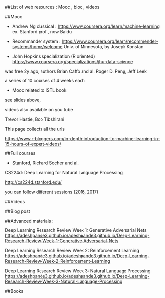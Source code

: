 ##List of web resources : Mooc , bloc , videos

##Mooc
* Andrew Ng classical :
https://www.coursera.org/learn/machine-learning
ex. Stanford prof., now Baidu

* Recommander system :
https://www.coursera.org/learn/recommender-systems/home/welcome
Univ. of Minnesota, by Joseph Konstan

* John Hopkins specialization (R oriented)
https://www.coursera.org/specializations/jhu-data-science

was free 2y ago, authors Brian Caffo and al. Roger D. Peng, Jeff Leek

a series of 10 courses of 4 weeks each

* Mooc related to ISTL book

see slides above,

videos also available on you tube

Trevor Hastie, Bob Tibshirani

This page collects all the urls

https://www.r-bloggers.com/in-depth-introduction-to-machine-learning-in-15-hours-of-expert-videos/


##Full courses
* Stanford, Richard Socher and al.

CS224d: Deep Learning for Natural Language Processing

http://cs224d.stanford.edu/

you can follow different sessions (2016, 2017)


##Videos

##Blog post

##Advanced materials :

Deep Learning Research Review Week 1: Generative Adversarial Nets
https://adeshpande3.github.io/adeshpande3.github.io/Deep-Learning-Research-Review-Week-1-Generative-Adversarial-Nets

Deep Learning Research Review Week 2: Reinforcement Learning
https://adeshpande3.github.io/adeshpande3.github.io/Deep-Learning-Research-Review-Week-2-Reinforcement-Learning

Deep Learning Research Review Week 3: Natural Language Processing
https://adeshpande3.github.io/adeshpande3.github.io/Deep-Learning-Research-Review-Week-3-Natural-Language-Processing

##Books

